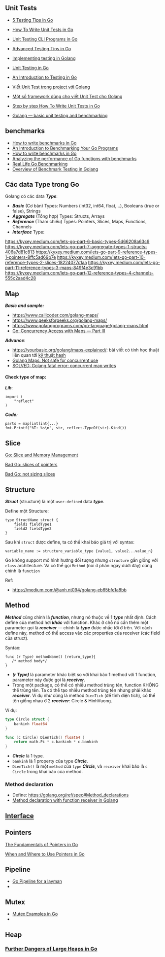 ## Unit Tests

- [5 Testing Tips in Go](https://medium0.com/star-gazers/5-testing-tips-in-go-3b7f79a546da)

- [How To Write Unit Tests in Go](https://www.digitalocean.com/community/tutorials/how-to-write-unit-tests-in-go-using-go-test-and-the-testing-package)

- [Unit Testing CLI Programs in Go](https://medium.com/swlh/unit-testing-cli-programs-in-go-6275c85af2e7)

- [Advanced Testing Tips in Go](https://medium0.com/@mert-akkaya/advanced-testing-tips-in-go-1b4d8eec82a0)

- [Implementing testing in Golang](https://dev.to/lucasnevespereira/implementing-testing-in-golang-4mcp)

- [Unit Testing in Go](https://www.pullrequest.com/blog/unit-testing-in-go/)

- [An Introduction to Testing in Go](https://tutorialedge.net/golang/intro-testing-in-go/)

- [Viết Unit Test trong project với Golang](https://viblo.asia/p/viet-unit-test-trong-project-voi-golang-bWrZnXv95xw)

- [Một số framework dùng cho viết Unit Test cho Golang](https://www.tma.vn/Hoi-dap/Cam-nang-nghe-nghiep/Golang-va-Unit-test/25459)

- [Step by step How To Write Unit Tests in Go](https://www.digitalocean.com/community/tutorials/how-to-write-unit-tests-in-go-using-go-test-and-the-testing-package)

- [Golang — basic unit testing and benchmarking](https://sherryalex29.medium.com/golang-basic-unit-testing-and-benchmarking-10ce064f1081)

## benchmarks

- [How to write benchmarks in Go](https://dave.cheney.net/2013/06/30/how-to-write-benchmarks-in-go)
- [An Introduction to Benchmarking Your Go Programs](https://tutorialedge.net/golang/benchmarking-your-go-programs/)
- [How to write benchmarks in Go](https://progolang.com/how-to-write-benchmarks-in-go/)
- [Analyzing the performance of Go functions with benchmarks](https://medium.com/justforfunc/analyzing-the-performance-of-go-functions-with-benchmarks-60b8162e61c6)
- [Real Life Go Benchmarking](https://www.cloudbees.com/blog/real-life-go-benchmarking/)
- [Overview of Benchmark Testing in Golang](https://www.geeksforgeeks.org/overview-of-benchmark-testing-in-golang/)

## Các data Type trong Go
Golang có các data ***Type***:
- ***Basic*** (Cơ bản) Types: Numbers (int32, int64, float,...), Booleans (true or false), Strings
- ***Aggregate*** (Tổng hợp) Types: Structs, Arrays
- ***Reference*** (Tham chiếu) Types: Pointers, Slices, Maps, Functions, Channels
- ***Interface*** Type:

https://kyxey.medium.com/lets-go-part-6-basic-types-5d66208a63c9
https://kyxey.medium.com/lets-go-part-7-aggregate-types-1-structs-406a7d81c813
https://kyxey.medium.com/lets-go-part-9-reference-types-1-pointers-8ffc5ad69b7e
https://kyxey.medium.com/lets-go-part-10-reference-types-2-slices-18224077c1aa
https://kyxey.medium.com/lets-go-part-11-reference-types-3-maps-849f4e3c91bb
https://kyxey.medium.com/lets-go-part-12-reference-types-4-channels-555c2aad4c28


## Map

***Basic and sample:***

- https://www.callicoder.com/golang-maps/
- https://www.geeksforgeeks.org/golang-maps/
- https://www.golangprograms.com/go-language/golang-maps.html
- [Go: Concurrency Access with Maps — Part III](https://medium.com/a-journey-with-go/go-concurrency-access-with-maps-part-iii-8c0a0e4eb27e)

***Advance***:
- https://yourbasic.org/golang/maps-explained/: bài viết có tính học thuật liên quan tới [kỹ thuật hash](https://yourbasic.org/algorithms/hash-tables-explained/)
- [Golang Maps: Not safe for concurrent use](https://golangbyexample.com/go-maps-concurrency/)
- [SOLVED: Golang fatal error: concurrent map writes](https://ashish.one/blogs/fatal-error-concurrent-map-writes/)

#### Check type of map:
***Lib***:
```
import (
	"reflect"
)
```

***Code:***

```
parts = map[int]int{...}
fmt.Printf("%T: %s\n", str, reflect.TypeOf(str).Kind())
```

## Slice

[Go: Slice and Memory Management](https://medium.com/a-journey-with-go/go-slice-and-memory-management-670498bb52be)

[Bad Go: slices of pointers](https://medium.com/@philpearl/bad-go-slices-of-pointers-ed3c06b8bb41)

[Bad Go: not sizing slices](https://medium.com/swlh/bad-go-not-sizing-slices-aed1b01cff83)


## Structure
***Struct*** (structure) là một `user-defined` data ***type***.

Define một Structure:

```
type StructName struct {
    field1 fieldType1
    field2 fieldType2
}
```

Sau khi `struct` được define, ta có thể khai báo giá trị với syntax:

```
variable_name := structure_variable_type {value1, value2...value_n}
```
Go không support mô hình hướng đối tượng nhưng `structure` gần giống với `class` architecture. Và có thể gọi `Method` (nói ở phần ngay dưới đây) cũng chính là `function`

Ref:
- https://medium.com/@anh.nt094/golang-eb65bfe1a8bb


## Method

***Method*** cũng chính là ***function***, nhưng nó thuộc về 1 ***type*** nhất định. Cách define của method hơi ***khác*** với function. Khác ở chỗ nó cần thêm một parameter gọi là ***receiver*** — chính là ***type*** được nhắc tới ở trên. Với cách define này, method có thể access vào các properties của receiver (các field của struct).

Syntax:
```
func (r Type) methodName() [return_type]{
   /* method body*/
}
```
- ***(r Type)*** là parameter khác biệt so với khai báo 1 method với 1 function, parameter này được gọi là ***receiver***.
- Trong một package, có thể có nhiều method trùng tên, function KHÔNG thể trùng tên. Ta có thể tạo nhiều method trùng tên nhưng phải khác ***receiver***. Ví dụ như cùng là method `DienTich` (để tính diện tích), có thể tên giống nhau ở 2 ***receiver***: Circle & HinhVuong.

Ví dụ:

```go
type Circle struct {
	bankinh float64
}

func (c Circle) DienTich() float64 {
	return math.Pi * c.bankinh * c.bankinh
}

```
- ***Circle*** là 1 type.
- `bankinh` là 1 property của type ***Circle***.
- `DienTich()` là một `method` của `type` ***Circle***, và `receiver` khai báo là `c Circle`  trong khai báo của method.


### Method declaration
- Define: https://golang.org/ref/spec#Method_declarations
- [Method declaration with function receiver in Golang](https://pgillich.medium.com/method-declaration-with-function-receiver-in-golang-7f5531ded97d)


## [Interface](https://github.com/mtchuyen/Golang-Tips/blob/master/Golang-basic/interface.md)

## Pointers

[The Fundamentals of Pointers in Go](https://betterprogramming.pub/pointers-in-go-9aa5c0682a)

[When and Where to Use Pointers in Go](https://towardsdev.com/when-and-where-to-use-pointers-in-go-7e89643a2c9)


## Pipeline
- [Go Pipeline for a layman](https://anupamgogoi.medium.com/go-pipeline-for-a-layman-4791fb4f1e2d)
- 

## Mutex
- [Mutex Examples in Go](https://levelup.gitconnected.com/mutex-examples-in-go-ad7c440461a4)
- 

## Heap

### [Further Dangers of Large Heaps in Go](https://syslog.ravelin.com/further-dangers-of-large-heaps-in-go-7a267b57d487)

